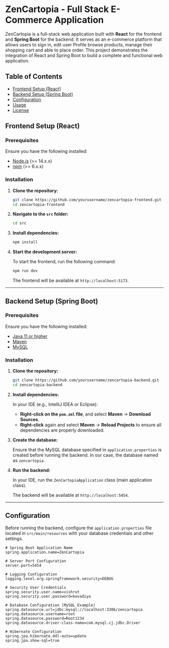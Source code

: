 # ZenCartopia - Full Stack E-Commerce Application

ZenCartopia is a full-stack web application built with **React** for the frontend and **Spring Boot** for the backend. It serves as an e-commerce platform that allows users to sign in, edit user Profile browse products, manage their shopping cart and able to place order. This project demonstrates the integration of React and Spring Boot to build a complete and functional web application.

## Table of Contents

- [Frontend Setup (React)](#frontend-setup-react)
- [Backend Setup (Spring Boot)](#backend-setup-spring-boot)
- [Configuration](#configuration)
- [Usage](#usage)
- [License](#license)

## Frontend Setup (React)

### Prerequisites

Ensure you have the following installed:

- [Node.js](https://nodejs.org/en/) (>= 14.x.x)
- [npm](https://npmjs.com/) (>= 6.x.x)

### Installation

1. **Clone the repository:**

    ```bash
    git clone https://github.com/yourusername/zencartopia-frontend.git
    cd zencartopia-frontend
    ```

2. **Navigate to the `src` folder:**

    ```bash
    cd src
    ```

3. **Install dependencies:**

    ```bash
    npm install
    ```

4. **Start the development server:**

    To start the frontend, run the following command:

    ```bash
    npm run dev
    ```

    The frontend will be available at `http://localhost:5173`.

---

## Backend Setup (Spring Boot)

### Prerequisites

Ensure you have the following installed:

- [Java 11 or higher](https://openjdk.java.net/)
- [Maven](https://maven.apache.org/)
- [MySQL](https://www.mysql.com/)

### Installation

1. **Clone the repository:**

    ```bash
    git clone https://github.com/yourusername/zencartopia-backend.git
    cd zencartopia-backend
    ```

2. **Install dependencies:**

    In your IDE (e.g., IntelliJ IDEA or Eclipse):

    - **Right-click on the `pom.xml` file**, and select **Maven** -> **Download Sources**.
    - **Right-click** again and select **Maven** -> **Reload Projects** to ensure all dependencies are properly downloaded.

3. **Create the database:**

    Ensure that the MySQL database specified in `application.properties` is created before running the backend. In our case, the database named as `zencartopia`.

4. **Run the backend:**

    In your IDE, run the `ZenCartopiaApplication` class (main application class).

    The backend will be available at `http://localhost:5454`.

---

## Configuration

Before running the backend, configure the `application.properties` file located in `src/main/resources` with your database credentials and other settings.

```properties
# Spring Boot Application Name
spring.application.name=ZenCartopia

# Server Port Configuration
server.port=5454

# Logging Configuration
logging.level.org.springframework.security=DEBUG

# Security User Credentials
spring.security.user.name=vishrut
spring.security.user.password=kevadiya

# Database Configuration (MySQL Example)
spring.datasource.url=jdbc:mysql://localhost:3306/zencartopia
spring.datasource.username=root
spring.datasource.password=Root1234
spring.datasource.driver-class-name=com.mysql.cj.jdbc.Driver

# Hibernate Configuration
spring.jpa.hibernate.ddl-auto=update
spring.jpa.show-sql=true
